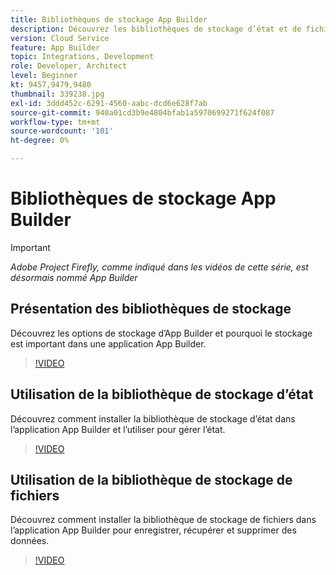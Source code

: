 ```yaml
---
title: Bibliothèques de stockage App Builder
description: Découvrez les bibliothèques de stockage d’état et de fichiers pour les applications App Builder.
version: Cloud Service
feature: App Builder
topic: Integrations, Development
role: Developer, Architect
level: Beginner
kt: 9457,9479,9480
thumbnail: 339238.jpg
exl-id: 3ddd452c-6291-4560-aabc-dcd6e628f7ab
source-git-commit: 940a01cd3b9e4804bfab1a5970699271f624f087
workflow-type: tm+mt
source-wordcount: '101'
ht-degree: 0%

---
```


# Bibliothèques de stockage App Builder

>[!IMPORTANT]
>
> _Adobe Project Firefly, comme indiqué dans les vidéos de cette série, est désormais nommé App Builder_

## Présentation des bibliothèques de stockage

Découvrez les options de stockage d’App Builder et pourquoi le stockage est important dans une application App Builder.

>[!VIDEO](https://video.tv.adobe.com/v/339238/?quality=12&learn=on)

## Utilisation de la bibliothèque de stockage d’état

Découvrez comment installer la bibliothèque de stockage d’état dans l’application App Builder et l’utiliser pour gérer l’état.

>[!VIDEO](https://video.tv.adobe.com/v/339240/?quality=12&learn=on)

## Utilisation de la bibliothèque de stockage de fichiers

Découvrez comment installer la bibliothèque de stockage de fichiers dans l’application App Builder pour enregistrer, récupérer et supprimer des données.

>[!VIDEO](https://video.tv.adobe.com/v/339239/?quality=12&learn=on)
